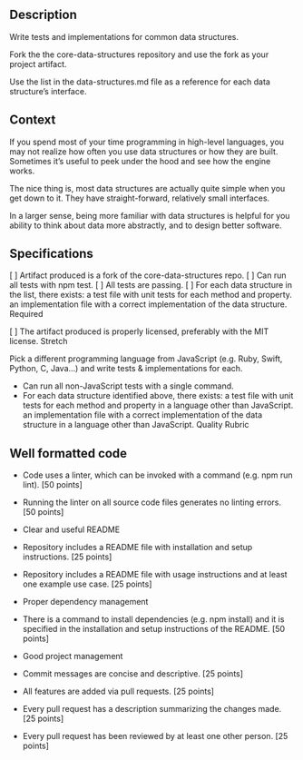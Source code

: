 ## Description

Write tests and implementations for common data structures.

Fork the the core-data-structures repository and use the fork as your project artifact.

Use the list in the data-structures.md file as a reference for each data structure’s interface.

## Context

If you spend most of your time programming in high-level languages, you may not realize how often you use data structures or how they are built. Sometimes it’s useful to peek under the hood and see how the engine works.

The nice thing is, most data structures are actually quite simple when you get down to it. They have straight-forward, relatively small interfaces.

In a larger sense, being more familiar with data structures is helpful for you ability to think about data more abstractly, and to design better software.

## Specifications

[ ] Artifact produced is a fork of the core-data-structures repo.
[ ] Can run all tests with npm test.
[ ] All tests are passing.
[ ] For each data structure in the list, there exists:
 a test file with unit tests for each method and property.
 an implementation file with a correct implementation of the data structure.
Required

[ ] The artifact produced is properly licensed, preferably with the MIT license.
Stretch

Pick a different programming language from JavaScript (e.g. Ruby, Swift, Python, C, Java…) and write tests & implementations for each.

-  Can run all non-JavaScript tests with a single command.
-  For each data structure identified above, there exists:
 a test file with unit tests for each method and property in a language other than JavaScript.
 an implementation file with a correct implementation of the data structure in a language other than JavaScript.
Quality Rubric

## Well formatted code

- Code uses a linter, which can be invoked with a command (e.g. npm run lint). [50 points]
- Running the linter on all source code files generates no linting errors. [50 points]
- Clear and useful README

- Repository includes a README file with installation and setup instructions. [25 points]
- Repository includes a README file with usage instructions and at least one example use case. [25 points]
- Proper dependency management

- There is a command to install dependencies (e.g. npm install) and it is specified in the installation and setup instructions of the README. [50 points]
- Good project management

- Commit messages are concise and descriptive. [25 points]
- All features are added via pull requests. [25 points]
- Every pull request has a description summarizing the changes made. [25 points]
- Every pull request has been reviewed by at least one other person. [25 points]

